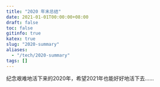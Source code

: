 ```yaml
---
title: "2020 年末总结"
date: 2021-01-01T00:00:00+08:00
draft: false
toc: false
gitinfo: true
katex: true
slug: "2020-summary"
aliases:
  - "/tech/2020-summary"
tags: []
---
```


纪念艰难地活下来的2020年，希望2021年也能好好地活下去……
